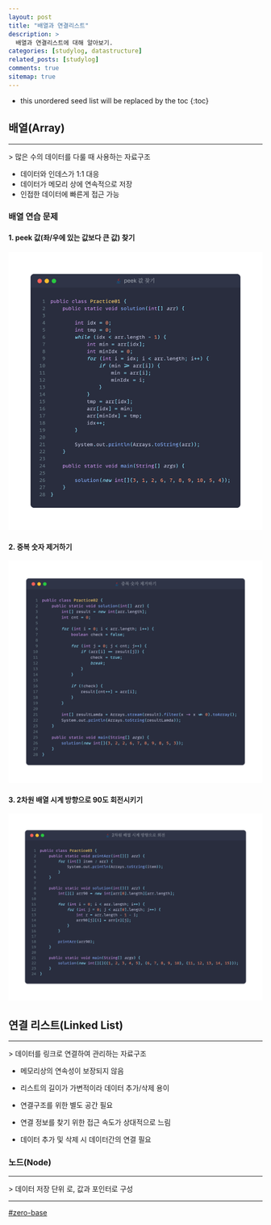```yaml
---
layout: post
title: "배열과 연결리스트"
description: >
  배열과 연결리스트에 대해 알아보기.
categories: [studylog, datastructure]
related_posts: [studylog]
comments: true
sitemap: true
---
```


* this unordered seed list will be replaced by the toc
{:toc}

## 배열(Array)
<hr/>
> 많은 수의 데이터를 다룰 때 사용하는 자료구조

- 데이터와 인데스가 1:1 대응
- 데이터가 메모리 상에 연속적으로 저장
- 인접한 데이터에 빠른게 접근 가능

### 배열 연습 문제
#### 1. peek 값(좌/우에 있는 값보다 큰 값) 찾기
![image](/assets/study/dataStructure/linear/array/array_practice01.png)
#### 2. 중복 숫자 제거하기
![image](/assets/study/dataStructure/linear/array/array_practice02.png)
#### 3. 2차원 배열 시계 방향으로 90도 회전시키기
![image](/assets/study/dataStructure/linear/array/array_practice03.png)
## 연결 리스트(Linked List)
<hr/>
>  데이터를 링크로 연결하여 관리하는 자료구조

- 메모리상의 연속성이 보장되지 않음
- 리스트의 길이가 가변적이라 데이터 추가/삭제 용이

- 연결구조를 위한 별도 공간 필요
- 연결 정보를 찾기 위한 접근 속도가 상대적으로 느림
- 데이터 추가 및 삭제 시 데이터간의 연결 필요

### 노드(Node)
<hr/>
> 데이터 저장 단위 로, 값과 포인터로 구성


<hr>
<a href="https://zero-base.co.kr" target="_blank">#zero-base</a>